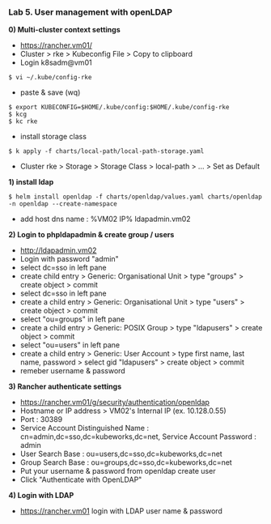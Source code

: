 ### Lab 5. User management with openLDAP

**0) Multi-cluster context settings**

- https://rancher.vm01/
- Cluster > rke > Kubeconfig File > Copy to clipboard
- Login k8sadm@vm01
~~~
$ vi ~/.kube/config-rke
~~~
- paste & save (wq)
~~~
$ export KUBECONFIG=$HOME/.kube/config:$HOME/.kube/config-rke
$ kcg
$ kc rke
~~~

- install storage class
~~~
$ k apply -f charts/local-path/local-path-storage.yaml  
~~~
- Cluster rke > Storage > Storage Class > local-path > ... > Set as Default

**1) install ldap**

~~~
$ helm install openldap -f charts/openldap/values.yaml charts/openldap -n openldap --create-namespace
~~~
- add host dns name : %VM02 IP% ldapadmin.vm02

**2) Login to phpldapadmin & create group / users**

- http://ldapadmin.vm02
- Login with password "admin"
- select dc=sso in left pane
- create child entry > Generic: Organisational Unit > type "groups" > create object > commit
- select dc=sso in left pane
- create a child entry > Generic: Organisational Unit > type "users" > create object > commit
- select "ou=groups" in left pane
- create a child entry > Generic: POSIX Group > type "ldapusers" > create object > commit
- select "ou=users" in left pane
- create a child entry > Generic: User Account > type first name, last name, password > select gid "ldapusers" > create object > commit
- remeber username & password

**3) Rancher authenticate settings** 
- https://rancher.vm01/g/security/authentication/openldap
- Hostname or IP address > VM02's Internal IP (ex. 10.128.0.55)
- Port : 30389
- Service Account Distinguished Name : cn=admin,dc=sso,dc=kubeworks,dc=net, Service Account Password : admin
- User Search Base : ou=users,dc=sso,dc=kubeworks,dc=net
- Group Search Base : ou=groups,dc=sso,dc=kubeworks,dc=net
- Put your username & password from openldap create user
- Click "Authenticate with OpenLDAP"

**4) Login with LDAP**
- https://rancher.vm01 login with LDAP user name & password

